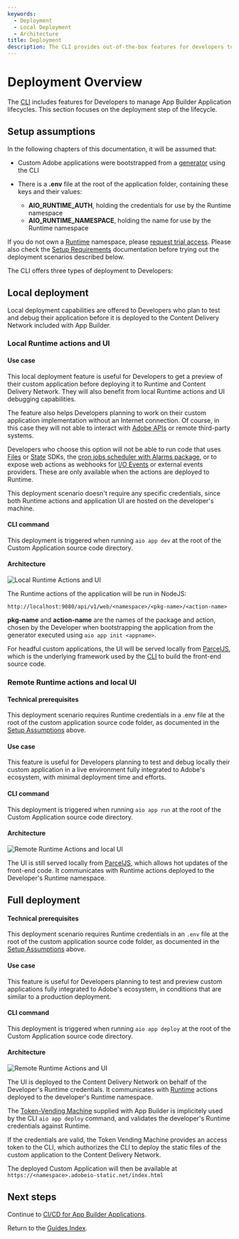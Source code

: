 ```yaml
---
keywords:
  - Deployment
  - Local Deployment
  - Architecture
title: Deployment
description: The CLI provides out-of-the-box features for developers to manage the lifecycle of their  App Builder Applications. This documentation focuses on the application deployment step of this lifecycle.
---
```


# Deployment Overview

The [CLI](https://github.com/adobe/aio-cli) includes features for Developers to manage App Builder Application lifecycles. This section focuses on the deployment step of the lifecycle.

## Setup assumptions

In the following chapters of this documentation, it will be assumed that:

- Custom Adobe applications were bootstrapped from a [generator](https://github.com/adobe/generator-aio-app/) using the CLI

- There is a **.env** file at the root of the application folder, containing these keys and their values:
  
  - **AIO_RUNTIME_AUTH**, holding the credentials for use by the Runtime namespace
  - **AIO_RUNTIME_NAMESPACE**, holding the name for use by the Runtime namespace

If you do not own a [Runtime](https://developer.adobe.com/runtime) namespace, please [request trial access](https://developer.adobe.com/app-builder/trial/). Please also check the [Setup Requirements](../../../get_started/runtime_getting_started/setup.md) documentation before trying out the deployment scenarios described below.

The CLI offers three types of deployment to Developers:

## Local deployment

Local deployment capabilities are offered to Developers who plan to test and debug their application before it is deployed to the Content Delivery Network included with App Builder.

### Local Runtime actions and UI

#### Use case

This local deployment feature is useful for Developers to get a preview of their custom application before deploying it to Runtime and Content Delivery Network. They will also benefit from local Runtime actions and UI debugging capabilities.

The feature also helps Developers planning to work on their custom application implementation without an Internet connection. Of course, in this case they will not able to interact with [Adobe APIs](https://developer.adobe.com/apis) or remote third-party systems.

Developers who choose this option will not be able to run code that uses [Files](https://github.com/adobe/aio-lib-files) or [State](https://github.com/adobe/aio-lib-state) SDKs, the [cron jobs scheduler with Alarms package](../../../resources/cron-jobs/index.md), or to expose web actions as webhooks for [I/O Events](https://developer.adobe.com/events/) or external events providers. These are only available when the actions are deployed to Runtime.

This deployment scenario doesn't require any specific credentials, since both Runtime actions and application UI are hosted on the developer's machine.

#### CLI command

This deployment is triggered when running `aio app dev` at the root of the Custom Application source code directory.

#### Architecture

![Local Runtime Actions and UI](E:\GitHub\app-builder\src\pages\images\cli-dev.jpg)

The Runtime actions of the application will be run in NodeJS:

```
http://localhost:9080/api/v1/web/<namespace>/<pkg-name>/<action-name>
```

**pkg-name** and **action-name** are the names of the package and action, chosen by the Developer when bootstrapping the application from the generator executed using `aio app init <appname>`.

For headful custom applications, the UI will be served locally from [ParcelJS](https://parceljs.org/features/cli), which is the underlying framework used by the [CLI](https://github.com/adobe/aio-cli) to build the front-end source code.

### Remote Runtime actions and local UI

#### Technical prerequisites

This deployment scenario requires Runtime credentials in a .env file at the root of the custom application source code folder, as documented in the [Setup Assumptions](#setup-assumptions) above.

#### Use case

This feature is useful for Developers planning to test and debug locally their custom application in a live environment fully integrated to Adobe's ecosystem, with minimal deployment time and efforts.

#### CLI command

This deployment is triggered when running `aio app run` at the root of the Custom Application source code directory.

#### Architecture

![Remote Runtime Actions and local UI](E:\GitHub\app-builder\src\pages\images\remote-actions-local-ui.png)

The UI is still served locally from [ParcelJS](https://parceljs.org/features/cli/), which allows hot updates of the front-end code. It communicates with Runtime actions deployed to the Developer's Runtime namespace.

## Full deployment

#### Technical prerequisites

This deployment scenario requires Runtime credentials in an `.env` file at the root of the custom application source code folder, as documented in the [Setup Assumptions](#setup-assumptions) above.

#### Use case

This feature is useful for Developers planning to test and preview custom applications fully integrated to Adobe's ecosystem, in conditions that are similar to a production deployment.

#### CLI command

This deployment is triggered when running `aio app deploy` at the root of the Custom Application source code directory.

#### Architecture

![Remote Runtime Actions and UI](E:\GitHub\app-builder\src\pages\images\remote-actions-remote-ui.png)

The UI is deployed to the Content Delivery Network on behalf of the Developer's Runtime credentials. It communicates with [Runtime](/runtime) actions deployed to the developer's Runtime namespace.

The [Token-Vending Machine](https://github.com/adobe/aio-tvm) supplied with App Builder is implicitely used by the CLI `aio app deploy` command, and validates the developer's Runtime credentials against Runtime.

If the credentials are valid, the Token Vending Machine provides an access token to the CLI, which authorizes the CLI to deploy the static files of the custom application to the Content Delivery Network.

The deployed Custom Application will then be available at `https://<namespace>.adobeio-static.net/index.html`

## Next steps

Continue to [CI/CD for App Builder Applications](cicd_for_app_builder_apps.md).

Return to the [Guides Index](../../guides_index.md).
